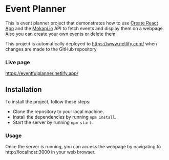 # Event Planner

This is event planner project that demonstrates how to use
[Create React App](https://github.com/facebook/create-react-app) and the
[Mokapi.io](https://github.com/mockapi-io/docs/wiki) API to fetch events and
display them on a webpage.
Also you can create your own events or delete them

This project is automatically deployed to https://www.netlify.com/ when changes
are made to the GitHub repository

### Live page

https://eventfulplanner.netlify.app/

## Installation

To install the project, follow these steps:

- Clone the repository to your local machine.
- Install the dependencies by running `npm install`.
- Start the server by running `npm start`.

### Usage

Once the server is running, you can access the webpage by navigating to
http://localhost:3000 in your web browser.
